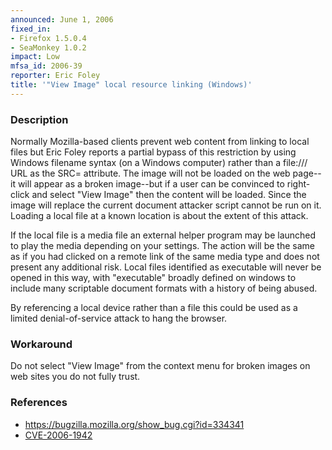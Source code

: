 ```yaml
---
announced: June 1, 2006
fixed_in:
- Firefox 1.5.0.4
- SeaMonkey 1.0.2
impact: Low
mfsa_id: 2006-39
reporter: Eric Foley
title: '"View Image" local resource linking (Windows)'
---
```


<h3>Description</h3>

<p>Normally Mozilla-based clients prevent web content from linking to local files
but Eric Foley reports a partial bypass of this restriction by using Windows
filename syntax (on a Windows computer) rather than a file:/// URL as the
SRC= attribute. The image will not be loaded on the web page--it will appear as
a broken image--but if a user can be convinced to right-click and select
"View Image" then the content will be loaded. Since the image will replace
the current document attacker script cannot be run on it. Loading a local
file at a known location is about the extent of this attack.</p>

<p>If the local file is a media file an external helper program may be launched
to play the media depending on your settings. The action will be the same
as if you had clicked on a remote link of the same media type and does not
present any additional risk. Local files identified as executable will
never be opened in this way, with "executable" broadly
defined on windows to include many scriptable document formats with a history
of being abused.</p>

<p>By referencing a local device rather than a file this could be used
as a limited denial-of-service attack to hang the browser.</p>

<h3>Workaround</h3>

<p>Do not select "View Image" from the context menu for broken images on
web sites you do not fully trust.</p>

<h3>References</h3>

<ul>
<li><a href="https://bugzilla.mozilla.org/show_bug.cgi?id=334341">
https://bugzilla.mozilla.org/show_bug.cgi?id=334341</a></li>
<li><a class="ex-ref" href="http://cve.mitre.org/cgi-bin/cvename.cgi?name=CVE-2006-1942">
CVE-2006-1942</a></li>
</ul>



